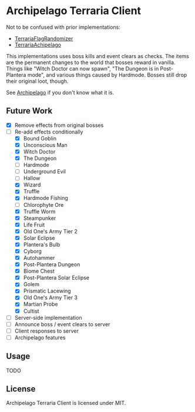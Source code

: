 # Archipelago Terraria Client

Not to be confused with prior implementations:

* [TerrariaFlagRandomizer](https://github.com/Cronus-waters/TerrariaFlagRandomizer)
* [TerrariaAchipelago](https://github.com/Whoneedspacee/TerrariaArchipelago)

This implementations uses boss kills and event clears as checks. The items are the permanent
changes to the world that bosses reward in vanilla. Things like "Witch Doctor can now spawn",
"The Dungeon is in Post-Plantera mode", and various things caused by Hardmode. Bosses still drop
their original loot, though.

See [Archipelago](https://archipelago.gg/) if you don't know what it is.

## Future Work

- [X] Remove effects from original bosses
- [ ] Re-add effects conditionally
    - [X] Bound Goblin
    - [X] Unconscious Man
    - [X] Witch Doctor
    - [X] The Dungeon
    - [ ] Hardmode
    - [ ] Underground Evil
    - [ ] Hallow
    - [X] Wizard
    - [X] Truffle
    - [X] Hardmode Fishing
    - [ ] Chlorophyte Ore
    - [X] Truffle Worm
    - [X] Steampunker
    - [X] Life Fruit
    - [X] Old One's Army Tier 2
    - [X] Solar Eclipse
    - [X] Plantera's Bulb
    - [X] Cyborg
    - [X] Autohammer
    - [X] Post-Plantera Dungeon
    - [X] Biome Chest
    - [X] Post-Plantera Solar Eclipse
    - [X] Golem
    - [X] Prismatic Lacewing
    - [X] Old One's Army Tier 3
    - [X] Martian Probe
    - [X] Cultist
- [ ] Server-side implementation
- [ ] Announce boss / event clears to server
- [ ] Client responses to server
- [ ] Archipelago features

## Usage

TODO

## License

Archipelago Terraria Client is licensed under MIT.

